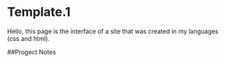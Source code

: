 # Template.1
Hello, this page is the interface of a site that was created in my languages (css and html).

##Progect Notes
